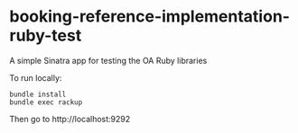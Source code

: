 # booking-reference-implementation-ruby-test
A simple Sinatra app for testing the OA Ruby libraries

To run locally:
```
bundle install
bundle exec rackup
```

Then go to http://localhost:9292
